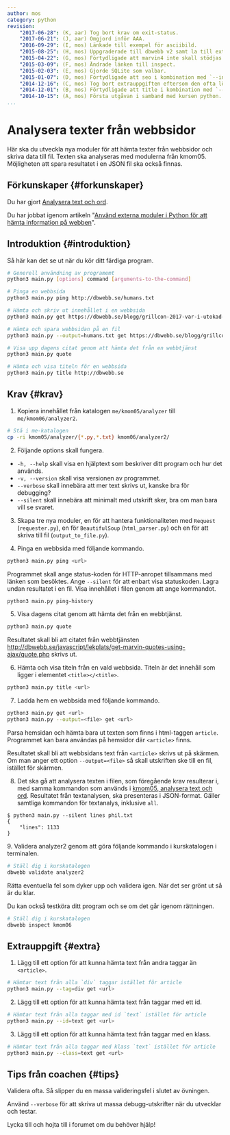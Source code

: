 ```yaml
---
author: mos
category: python
revision:
    "2017-06-28": (K, aar) Tog bort krav om exit-status.
    "2017-06-21": (J, aar) Omgjord inför AAA.
    "2016-09-29": (I, mos) Länkade till exempel för asciibild.
    "2015-08-25": (H, mos) Uppgraderade till dbwebb v2 samt la till extrauppgift om ascii-bild.
    "2015-04-22": (G, mos) Förtydligade att marvin4 inte skall stödjas.
    "2015-03-09": (F, mos) Ändrade länken till inspect.
    "2015-02-03": (E, mos) Gjorde SQLite som valbar.
    "2015-01-07": (D, mos) Förtydligade att seo i kombination med `--input` inte behöver url.
    "2014-12-16": (C, mos) Tog bort extrauppgiften eftersom den ofta löstes med extern modul som gjorde uppgiften svår att rättad.
    "2014-12-01": (B, mos) Förtydligade att title i kombination med `--input` inte behöver url.
    "2014-10-15": (A, mos) Första utgåvan i samband med kursen python.
...
```

Analysera texter från webbsidor
==================================

Här ska du utveckla nya moduler för att hämta texter från webbsidor och skriva data till fil. Texten ska analyseras med modulerna från kmom05. Möjligheten att spara resultatet i en JSON fil ska också finnas.

<!--more-->


Förkunskaper {#forkunskaper}
-----------------------

Du har gjort [Analysera text och ord](uppgift/analysera-text-och-ord).

Du har jobbat igenom artikeln "[Använd externa moduler i Python för att hämta information på webben](kunskap/anvand-externa-moduler-i-python-for-att-hamta-information-pa-webben)".



Introduktion {#introduktion}
-----------------------

Så här kan det se ut när du kör ditt färdiga program.

```bash
# Generell användning av programemt
python3 main.py [options] command [arguments-to-the-command]

# Pinga en webbsida
python3 main.py ping http://dbwebb.se/humans.txt

# Hämta och skriv ut innehållet i en webbsida
python3 main.py get https://dbwebb.se/blogg/grillcon-2017-var-i-utokad-version

# Hämta och spara webbsidan på en fil
python3 main.py --output=humans.txt get https://dbwebb.se/blogg/grillcon-2017-var-i-utokad-version

# Visa upp dagens citat genom att hämta det från en webbtjänst
python3 main.py quote

# Hämta och visa titeln för en webbsida
python3 main.py title http://dbwebb.se
```



Krav {#krav}
-----------------------


1. Kopiera innehållet från katalogen `me/kmom05/analyzer` till `me/kmom06/analyzer2`.

```bash
# Stå i me-katalogen
cp -ri kmom05/analyzer/{*.py,*.txt} kmom06/analyzer2/
```

2. Följande options skall fungera.

* `-h, --help` skall visa en hjälptext som beskriver ditt program och hur det används.
* `-v, --version` skall visa versionen av programmet.
* `--verbose` skall innebära att mer text skrivs ut, kanske bra för debugging?
* `--silent` skall innebära att minimalt med utskrift sker, bra om man bara vill se svaret.



<!--
3. Om programmet exekverar på ett lyckat sätt så skall du använda exit-status 0. Blir det fel i parsningen av av options/argument så skall du använda exit-status 1. Blir det fel i exekveringen av ett kommando, till exempel att webbsidan inte svarar, då skall du ge exit-status 2.

Du kan dubbelkolla din exit-status genom att skriva:

```bash
python3 main.py --help; echo $?   # Borde ge 0
python3 main.py --moped; echo $?  # Borde ge 1
```
-->


3. Skapa tre nya moduler, en för att hantera funktionaliteten med `Request` (`requester.py`), en för `BeautifulSoup` (`html_parser.py`) och en för att skriva till fil (`output_to_file.py`).



4. Pinga en webbsida med följande kommando.

```bash
python3 main.py ping <url>
```

Programmet skall ange status-koden för HTTP-anropet tillsammans med länken som besöktes. Ange `--silent` för att enbart visa statuskoden. Lagra undan resultatet i en fil. Visa innehållet i filen genom att ange kommandot.

```bash
python3 main.py ping-history
```



5. Visa dagens citat genom att hämta det från en webbtjänst.

```bash
python3 main.py quote
```

Resultatet skall bli att citatet från webbtjänsten http://dbwebb.se/javascript/lekplats/get-marvin-quotes-using-ajax/quote.php skrivs ut.



6. Hämta och visa titeln från en vald webbsida. Titeln är det innehåll som ligger i elementet `<title></<title>`.

```bash
python3 main.py title <url>
```



7. Ladda hem en webbsida med följande kommando.

```bash
python3 main.py get <url>
python3 main.py --output=<file> get <url>
```

Parsa hemsidan och hämta bara ut texten som finns i html-taggen `article`. Programmet kan bara användas på hemsidor där `<article>` finns.

Resultatet skall bli att webbsidans text från `<article>` skrivs ut på skärmen. Om man anger ett option `--output=<file>` så skall utskriften ske till en fil, istället för skärmen.



8. Det ska gå att analysera texten i filen, som föregående krav resulterar i, med samma kommandon som används i [kmom05, analysera text och ord](uppgift/analysera-text-och-ord). Resultatet från textanalysen, ska presenteras i JSON-format. Gäller samtliga kommandon för textanalys, inklusive `all`.

```text
$ python3 main.py --silent lines phil.txt
{
    "lines": 1133
}
```


9\. Validera analyzer2 genom att göra följande kommando i kurskatalogen i terminalen.

```bash
# Ställ dig i kurskatalogen
dbwebb validate analyzer2
```

Rätta eventuella fel som dyker upp och validera igen. När det ser grönt ut så är du klar. 

Du kan också testköra ditt program och se om det går igenom rättningen.

```bash
# Ställ dig i kurskatalogen
dbwebb inspect kmom06
```



Extrauppgift {#extra}
-----------------------

<!--
1\. I uppgift 5 så kan du använda databasen SQLite, istället för att lagra på fil.

2\. Hämta hem en bild från webben och skriv ut den som en ASCII-bild enligt följande. Använd biblioteket [Pillow](http://pillow.readthedocs.org/) för att lösa bildhanteringen. Du kan se hur man kan göra i exemplet [`example/image`](https://github.com/dbwebb-se/python/tree/master/example/image).

```bash
python3 main.py ascii <url-to-image> 
```
-->

1. Lägg till ett option för att kunna hämta text från andra taggar än `<article>`.
```bash
# Hämtar text från alla `div` taggar istället för article
python3 main.py --tag=div get <url>
```


2. Lägg till ett option för att kunna hämta text från taggar med ett id.
```bash
# Hämtar text från alla taggar med id `text` istället för article
python3 main.py --id=text get <url>
```


3. Lägg till ett option för att kunna hämta text från taggar med en klass.
```bash
# Hämtar text från alla taggar med klass `text` istället för article
python3 main.py --class=text get <url>
```

Tips från coachen {#tips}
-----------------------

Validera ofta. Så slipper du en massa valideringsfel i slutet av övningen.

Använd `--verbose` för att skriva ut massa debugg-utskrifter när du utvecklar och testar.

Lycka till och hojta till i forumet om du behöver hjälp!
